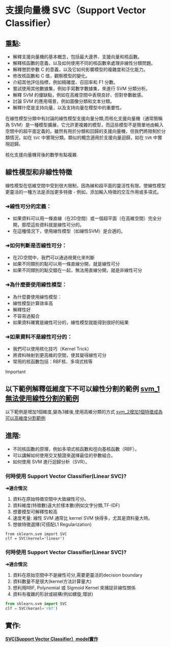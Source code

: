 # 支援向量機 SVC（Support Vector Classifier）

## 重點:
- 解釋支援向量機的基本概念，包括最大邊界、支援向量和核函數。
- 解釋核函數的意義，以及如何使用不同的核函數來處理非線性分類問題。
- 解釋懲罰參數 C 的意義，以及它如何影響模型的複雜度和泛化能力。
- 修改核函數和 C 值，觀察模型的變化。
- 介紹其他評估指標，例如精確度、召回率和 F1 分數。
- 嘗試使用其他數據集，例如手寫數字數據集，來進行 SVM 分類分析。
- 解釋 SVM 的優缺點，例如在高維空間中表現良好、但對參數敏感。
- 討論 SVM 的應用場景，例如圖像分類和文本分類。
- 解釋什麼是支持向量，以及支持向量在模型中的重要性。

在線性模型分類中有討論的線性模型支援向量分類,而核化支援向量機（通常簡稱為 SVM）是一種模型擴展，它允許更複雜的模型，而這些模型不是簡單地由輸入空間中的超平面定義的。雖然有用於分類和回歸的支援向量機，但我們將限制於分類情況，如在 `SVC` 中實現分類。類似的概念適用於支援向量迴歸，如在 `SVR` 中實現迴歸。

核化支援向量機背後的數學有點複雜.

## 線性模型和非線性特徵

線性模型在低維空間中受到很大限制，因為線和超平面的靈活性有限。使線性模型更靈活的一種方法是添加更多特徵 - 例如，添加輸入特徵的交互作用或多項式。

### ➜線性可分的定義：
- 如果資料可以用一條直線（在2D空間）或一個超平面（在高維空間）完全分開，那麼這些資料就是線性可分的。
- 在這種情況下，使用線性模型（如線性SVM）是合適的。

### ➜如何判斷是否線性可分：
- 在2D空間中，我們可以通過視覺化來判斷
- 如果不同類別的點可以用一條直線分開，就是線性可分
- 如果不同類別的點交錯在一起，無法用直線分開，就是非線性可分

### ➜為什麼要使用線性模型：
- 為什麼要使用線性模型：
- 線性模型計算效率高
- 解釋性好
- 不容易過擬合
- 如果資料確實是線性可分的，線性模型就能得到很好的結果

### ➜如果資料不是線性可分的：
- 我們可以使用核化技巧（Kernel Trick）
- 將資料映射到更高維的空間，使其變得線性可分
- 常用的核函數包括：RBF核、多項式核等

> [!IMPORTANT]
> 以下範例解釋低維度下不可以線性分割的範例
> [svm_1無法使用線性分割的範例](./svm_1無法使用線性分割的範例.ipynb)
> ---
> 以下範例是增加1個維度,變為3維後,使用高維分類的方式
> [svm_2增加1個特徵成為可以高維度分割範例](./svm_2增加1個特徵成為可以高維度分割範例.ipynb)


## 進階:
- 不同核函數的原理，例如多項式核函數和徑向基核函數（RBF）。
- 可以講解如何使用交叉驗證來選擇最佳的參數組合。
- 如何使用 SVM 進行迴歸分析（SVR）。

### 何時使用 Support Vector Classifier(Linear SVC)?

**➜適合情況**:   
1. 資料在原始特徵空間中大致線性可分。
2. 資料維度(特徵數)遠大於樣本數(例如文字分類,TF-IDF)
3. 想要模型可解釋性較高
4. 速度考量: 線性 SVM 通常比 kernel SVM 快得多，尤其是資料量大時。
5. 想做特徵選擇(可搭配L1 Regularization)

```
from sklearn.svm import SVC
clf = SVC(kernel='linear')
```

### 何時使用 Support Vector Classifier(Linear SVC)?

**➜適合情況**:

1. 資料在原始空間中不是線性可分,需要更靈活的decision boundary
2. 資料數量不是很大(kernel方法計算量大)
3. 想利用RBF, Polynomial 或 Sigmoid Kernel 來捕捉非線性關係
4. 資料有複雜的形狀或結構(例如螺旋,環狀)

```python
from sklearn.svm import SVC
clf = SVC(keranl='rbf')
```

## 實作:
[**SVC(Support Vector Classifier）model實作**](./sklearn實作1.ipynb)